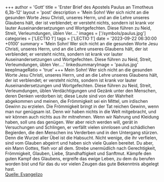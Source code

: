 +++
author = 'Gott'
title = 'Erster Brief des Apostels Paulus an Timotheus 6,3b-12'
layout = 'post'
description = 'Mein Sohn! Wer sich nicht an die gesunden Worte Jesu Christi, unseres Herrn, und an die Lehre unseres Glaubens hält, der ist verblendet; er versteht nichts, sondern ist krank vor lauter Auseinandersetzungen und Wortgefechten. Diese führen zu Neid, Streit, Verleumdungen, üblen Ver....'
images = ['/symbols/paulus.jpg']
categories = ['LECTIO 1']
tags = ['LECTIO 1']
date = '2023-09-22 06:30:00 +0100'
summary = 'Mein Sohn! Wer sich nicht an die gesunden Worte Jesu Christi, unseres Herrn, und an die Lehre unseres Glaubens hält, der ist verblendet; er versteht nichts, sondern ist krank vor lauter Auseinandersetzungen und Wortgefechten. Diese führen zu Neid, Streit, Verleumdungen, üblen Ver....'
linkedsummaryImage = 'paulus.jpg'
keepImageRatio = 'true'
+++
Mein Sohn! Wer sich nicht an die gesunden Worte Jesu Christi, unseres Herrn, und an die Lehre unseres Glaubens hält,
der ist verblendet; er versteht nichts, sondern ist krank vor lauter Auseinandersetzungen und Wortgefechten. Diese führen zu Neid, Streit, Verleumdungen, üblen Verdächtigungen
und Gezänk unter den Menschen, deren Denken verdorben ist; diese Leute sind von der Wahrheit abgekommen und meinen, die Frömmigkeit sei ein Mittel, um irdischen Gewinn zu erzielen.<!--more-->
Die Frömmigkeit bringt in der Tat reichen Gewinn, wenn man nur genügsam ist.
Denn wir haben nichts in die Welt mitgebracht, und wir können auch nichts aus ihr mitnehmen.
Wenn wir Nahrung und Kleidung haben, soll uns das genügen.
Wer aber reich werden will, gerät in Versuchungen und Schlingen, er verfällt vielen sinnlosen und schädlichen Begierden, die den Menschen ins Verderben und in den Untergang stürzen.
Denn die Wurzel aller Übel ist die Habsucht. Nicht wenige, die ihr verfielen, sind vom Glauben abgeirrt und haben sich viele Qualen bereitet.
Du aber, ein Mann Gottes, flieh vor all dem. Strebe unermüdlich nach Gerechtigkeit, Frömmigkeit, Glauben, Liebe, Standhaftigkeit und Sanftmut.
Kämpfe den guten Kampf des Glaubens, ergreife das ewige Leben, zu dem du berufen worden bist und für das du vor vielen Zeugen das gute Bekenntnis abgelegt hast.<br> [Quelle: Evangelizo](https://evangeliumtagfuertag.org/DE/gospel)